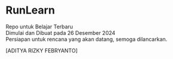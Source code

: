 # RunLearn

Repo untuk Belajar Terbaru <br />
Dimulai dan Dibuat pada 26 Desember 2024 <br />
Persiapan untuk rencana yang akan datang, semoga dilancarkan. <br/>

[ADITYA RIZKY FEBRYANTO]
